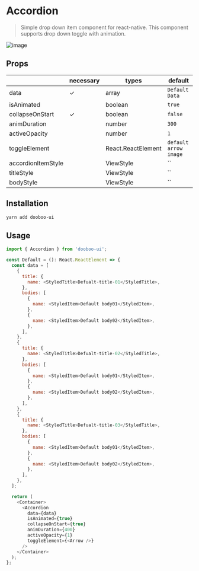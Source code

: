 # Accordion

> Simple drop down item component for react-native. This component supports drop down toggle with animation.<br/>

![image](https://user-images.githubusercontent.com/58724686/91258142-9fcfbb00-e7a6-11ea-8ab3-af03760ed8c9.gif)

## Props

|                      | necessary | types                  | default               |
| -------------------- | --------- | ---------------------- | ----------------------|
| data                 | ✓         | array                  | `Default Data`        |
| isAnimated           |           | boolean                | `true`                |
| collapseOnStart      | ✓         | boolean                | `false`               |
| animDuration         |           | number                 | `300`                 |
| activeOpacity        |           | number                 | `1`                   |
| toggleElement        |           | React.ReactElement     | `default arrow image` |
| accordionItemStyle   |           | ViewStyle              | ``                    |
| titleStyle           |           | ViewStyle              | ``                    |
| bodyStyle            |           | ViewStyle              | ``                    |

## Installation

```sh
yarn add dooboo-ui
```

## Usage
```javascript
import { Accordion } from 'dooboo-ui';

const Default = (): React.ReactElement => {
  const data = [
    {
      title: {
        name: <StyledTitle>Defualt-title-01</StyledTitle>,
      },
      bodies: [
        {
          name: <StyledItem>Default body01</StyledItem>,
        },
        {
          name: <StyledItem>Default body02</StyledItem>,
        },
      ],
    },
    {
      title: {
        name: <StyledTitle>Defualt-title-02</StyledTitle>,
      },
      bodies: [
        {
          name: <StyledItem>Default body01</StyledItem>,
        },
        {
          name: <StyledItem>Default body02</StyledItem>,
        },
      ],
    },
    {
      title: {
        name: <StyledTitle>Defualt-title-03</StyledTitle>,
      },
      bodies: [
        {
          name: <StyledItem>Default body01</StyledItem>,
        },
        {
          name: <StyledItem>Default body02</StyledItem>,
        },
      ],
    },
  ];

  return (
    <Container>
      <Accordion
        data={data}
        isAnimated={true}
        collapseOnStart={true}
        animDuration={400}
        activeOpacity={1}
        toggleElement={<Arrow />}
      />
    </Container>
  );
};
```
